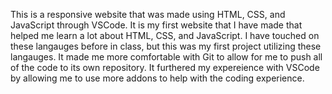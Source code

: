   This is a responsive website that was made using HTML, CSS, and JavaScript through VSCode. It is my first website that I have made that helped me learn a 
lot about HTML, CSS, and JavaScript. I have touched on these langauges before in class, but this was my first project utilizing these langauges. It made me
more comfortable with Git to allow for me to push all of the code to its own repository. It furthered my expereience with VSCode by allowing me to use
more addons to help with the coding experience. 
